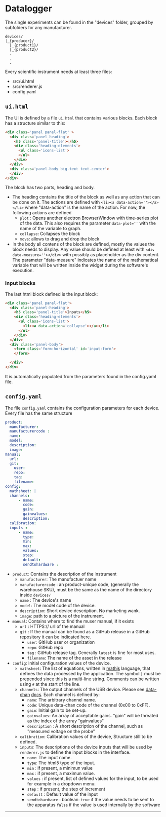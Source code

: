 # Datalogger


The single experiments can be found in the "devices" folder, grouped by subfolders for any manufacturer.

```
devices/
|_{producer}/
  |_{product1}/
  |_{product2}/
  .
  .
  .

```

Every scientific instrument needs at least three files:
  * src/ui.html
  * src/renderer.js
  * config.yaml

## `ui.html`


The UI is defined by a file `ui.html` that contains various blocks. Each block has a structure similar to this:

 ```html
 <div class='panel panel-flat' >
   <div class='panel-heading'>
     <h5 class='panel-title'></h5>
     <div class='heading-elements'>
       <ul class='icons-list'>
       </ul>
     </div>
   </div>
   <div class='panel-body big-text text-center'>
   </div>
 </div>
 ```
 
The block has two parts, heading and body.

* The heading contains the title of the block as well as any action that can be done on it. The actions are defined with `<li><a data-action=''></a></li>` where "data-action" is the name of the action. For now, the following actions are defined
  * `plot` :  Opens another electron BrowserWindow with  time-series plot of the data. This also requires the parameter `data-plot=''` with the name of the variable to graph.
  * `collapse`: Collapses the block
  * `move`: allows to drag and drop the block
* In the body all contens of the block are defined, mostly the values the block needs to display. Any value should be defined at least with `<div data-measure=''></div>` with possibly as placeholder as the div content. The parameter "data-measure" indicates the name of the mathematical variable that will be written inside the widget during the software's execution.

### Input blocks

The last html block defined is the input block:

```html
<div class='panel panel-flat'>
  <div class='panel-heading'>
    <h5 class='panel-title'>Inputs</h5>
    <div class='heading-elements'>
      <ul class='icons-list'>
        <li><a data-action='collapse'></a></li>
      </ul>
    </div>
  </div>
  <div class='panel-body'>
    <form class='form-horizontal' id='input-form'>
    </form>

  </div>
</div>
```
It is automatically populated from the parameters found in the config.yaml file.

## `config.yaml`
The file `config.yaml` contains the configuration parameters for each device. Every file has the same structure

```yaml
product:
  manufacturer:
  manufacturercode :
  name:
  model:
  description:
  image:
manual:
  url:
  git:
    user:
    repo:
    tag:
    filename:
config:
  mathsheet: |
  channels:
      - name:
        code:
        gain:
        gainvalues:
        description:
  calibration:
  inputs :
      - name:
        type:
        min:
        max:
        values:
        step:
        default:
        sendtohardware :

```

* `product`: Contains the description of the instrument
    * `manufacturer`: The manufactuer name
    * `manufacturercode` : an product-unique code, (generally the warehouse SKU), must be the same as the name of the directory inside `devices/`
    * `name` : The device's name
    * `model`: The model code of the device.
    * `description`: Short device description. No marketing wank.
    * `image`: path to a picture of the instrument.
* `manual`: Contains where to find the muser manual, if it exists
  * `url` : HTTPS:// url of the manual
  * `git` : If the manual can be found as a GitHub release in a GitHub repository it can be indicated here.
    * `user`: GitHub user or organization
    * `repo`: GitHub repo
    * `tag` : GitHub release tag. Generally `latest` is fine for most uses.
    * `filename`: The name of the asset in the release
* `config`: Initial configuration values of the device.
  * `mathsheet`: The list of equations, written in [mathjs](http://mathjs.org/) language, that defines the data processed by the application. The symbol `|` must be prepended since this is a multi-line string. Comments can be written using `#` at the start of the line.
  * `channels`: The output channels of the USB device. Please see [data-chan](https://github.com/neroreflex/data-chan) [docs](https://neroreflex.github.io/data-chan/). Each channel is defined by:
      * `name`: The arbitrary channel name.
      * `code`: Unique data-chan code of the channel (0x00 to 0xFF).
      * `gain`: Initial gain to be set-up.
      * `gainvalues`: An array of acceptable gains. "gain" will be threated as the index of the array "gainvalues"
      * `description` : A short description of the channel, such as "measured voltage on the probe"
  * `calibration`: Calibration values of the device, Structure still to be defined.
  * `inputs`: The descriptions of the device inputs that will be used by `renderer.js` to define the input blocks in the interface. 
    * `name`: The input name.
    * `type`: The html5 type of the input.
    * `min` : if present, a minimun value
    * `max` : if present, a maximun value.
    * `values` : if present,  list of defined values for the input, to be used for example in a dropdown menu.
    * `step` : if present, the step of increment
    * `default` : Default value of the input
    * `sendtohardware` : boolean: `true` if the value needs to be sent to the apparatus `false` if the value is used internally by the software

-------
